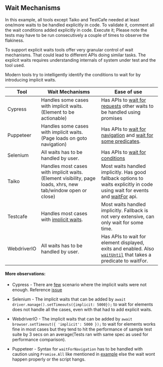## Wait Mechanisms

In this example, all tools except Taiko and TestCafe needed at least one/more waits to be handled explicitly in code. To validate it, comment all the wait conditions added explicitly in code. Execute it; Please note the tests may have to be run consecutively a couple of times to observe the flakiness. 

To support explicit waits tools offer very granular control of wait mechanisms. That could lead to different APIs doing similar tasks. The explicit waits requires understanding internals of system under test and the tool used.

Modern tools try to intelligently identify the conditions to wait for by introducing implicit waits. 

| Tool        | Wait Mechanisms                                                                                                                               | Ease of use                                                                                |
|-------------|-------------------------------------------------------------------------------------------------------------------------------------------|--------------------------------------------------------------------------------------------|
| Cypress     | Handles some cases with implicit waits.(Element to be actionable)                                                                         | Has APIs to [wait for requests](https://docs.cypress.io/api/commands/wait.html#Syntax) other waits to be handled using promises                              |
| Puppeteer   | Handles some cases with implicit waits.(Page loads on goto navigation)                                                                    | Has APIs to [wait for navigation](https://github.com/GoogleChrome/puppeteer/blob/v1.18.0/docs/api.md#pagewaitfornavigationoptions) and [wait for some predicates](https://github.com/GoogleChrome/puppeteer/blob/v1.18.0/docs/api.md#pagewaitforselectororfunctionortimeout-options-args). |
| Selenium    | All waits has to be handled by user.                                                                                                      | Has APIs to [wait for conditions](https://seleniumhq.github.io/selenium/docs/api/javascript/module/selenium-webdriver/index_exports_WebDriver.html#wait)                                            |
| Taiko       | Handles most cases with implicit waits.(Element visibility, page loads, xhrs, new tab/window open or close)                               | Most waits handled implicitly. Has good fallback options to waits explicitly in code using wait for events and [waitFor](https://taiko.gauge.org/#waitfor) api.           |
| Testcafe    | Handles most cases with [implicit waits](https://devexpress.github.io/testcafe/documentation/test-api/built-in-waiting-mechanisms.html).  | Most waits handled implicitly. Fallback is not very extensive, can only wait for some time.                             |
| WebdriverIO | All waits has to be handled by user.                                                                                                      | Has APIs to wait for element displayed, exits and enabled. Also [`waitUntil`](https://webdriver.io/docs/api/browser/waitUntil.html) that takes a predicate to waitFor.                        |


#### More observations:

- Cypress - There are [few](https://github.com/getgauge-contrib/forToolComparison/blob/4b39899562b8ad8cb53e464aecfb339219fc8bd5/comparePerformanceAndFlakinessOfTools/benchmarks/cypress/tests/customerManager.test.js#L32) scenario where the implicit waits were not enough. Reference [issue](https://github.com/cypress-io/cypress/issues/2113)

- Selenium - The implicit waits that can be added by `await driver.manage().setTimeouts({implicit: 5000});` to wait for elements does not handle all the cases, even with that had to add explicit waits.

- WebdriverIO - The implicit waits that can be added by `await browser.setTimeout({ 'implicit': 5000 });` to wait for elements works fine in most cases but they tend to hit the performance of sample test suite by 3 secs on an average(Tests ran with same spec as used for performance comparison). 

- Puppeteer - Syntax for `waitForNavigation` has to be handled with caution using `Promise.All` like mentioned in [example](https://github.com/GoogleChrome/puppeteer/blob/v1.18.0/docs/api.md#pagewaitfornavigationoptions) else the wait wont happen properly or the script hangs. 

